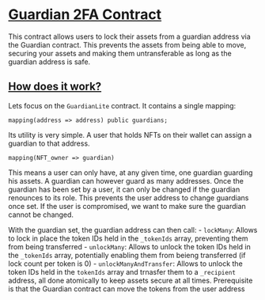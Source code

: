 # <ins>Guardian 2FA Contract</ins>

This contract allows users to lock their assets from a guardian address via the Guardian contract. This prevents the assets from being able to move, securing your assets and making them untransferable as long as the guardian address is safe.

## <ins>How does it work?</ins>
Lets focus on the `GuardianLite` contract. It contains a single mapping:
	
	mapping(address => address) public guardians;
Its utility is very simple. A user that holds NFTs on their wallet can assign a guardian to that address.
	
	mapping(NFT_owner => guardian)
This means a user can only have, at any given time, one guardian guarding his assets. A guardian can however guard as many addresses.
Once the guardian has been set by a user, it can only be changed if the guardian renounces to its role. This prevents the user address to change guardians once set. If the user is compromised, we want to make sure the guardian cannot be changed.

With the guardian set, the guardian address can then call: 
	- `lockMany`: Allows to lock in place the token IDs held in the `_tokenIds` array, preventing them from being transferred
	- `unlockMany`: Allows to unlock the token IDs held in the `_tokenIds` array, potentially enabling them from beieng transferred (if lock count per token is 0)
	- `unlockManyAndTransfer`: Allows to unlock the token IDs held in the `tokenIds` array and trnasfer them to a `_recipient` address, all done atomically to keep assets secure at all times. Prerequisite is that the Guardian contract can move the tokens from the user address